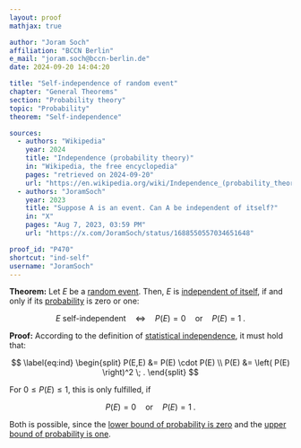 ```yaml
---
layout: proof
mathjax: true

author: "Joram Soch"
affiliation: "BCCN Berlin"
e_mail: "joram.soch@bccn-berlin.de"
date: 2024-09-20 14:04:20

title: "Self-independence of random event"
chapter: "General Theorems"
section: "Probability theory"
topic: "Probability"
theorem: "Self-independence"

sources:
  - authors: "Wikipedia"
    year: 2024
    title: "Independence (probability theory)"
    in: "Wikipedia, the free encyclopedia"
    pages: "retrieved on 2024-09-20"
    url: "https://en.wikipedia.org/wiki/Independence_(probability_theory)#Self-independence"
  - authors: "JoramSoch"
    year: 2023
    title: "Suppose A is an event. Can A be independent of itself?"
    in: "X"
    pages: "Aug 7, 2023, 03:59 PM"
    url: "https://x.com/JoramSoch/status/1688550557034651648"

proof_id: "P470"
shortcut: "ind-self"
username: "JoramSoch"
---
```



**Theorem:** Let $E$ be a [random event](/D/reve). Then, $E$ is [independent of itself](/D/ind), if and only if its [probability](/D/prob) is zero or one:

$$ \label{eq:ind-self}
E \text{ self-independent} \quad \Leftrightarrow \quad P(E) = 0 \quad \text{or} \quad P(E) = 1 \; .
$$


**Proof:** According to the definition of [statistical independence](/D/ind), it must hold that:

$$ \label{eq:ind}
\begin{split}
P(E,E) &= P(E) \cdot P(E) \\
P(E)   &= \left( P(E) \right)^2 \; .
\end{split}
$$

For $0 \leq P(E) \leq 1$, this is only fulfilled, if

$$ \label{eq:ind-self-qed}
P(E) = 0 \quad \text{or} \quad P(E) = 1 \; .
$$

Both is possible, since the [lower bound of probability is zero](/D/prob-ax) and the [upper bound of probability is one](/P/prob-range).